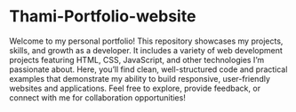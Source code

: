 # Thami-Portfolio-website
Welcome to my personal portfolio! This repository showcases my projects, skills, and growth as a developer. It includes a variety of web development projects featuring HTML, CSS, JavaScript, and other technologies I’m passionate about. Here, you’ll find clean, well-structured code and practical examples that demonstrate my ability to build responsive, user-friendly websites and applications. Feel free to explore, provide feedback, or connect with me for collaboration opportunities!
